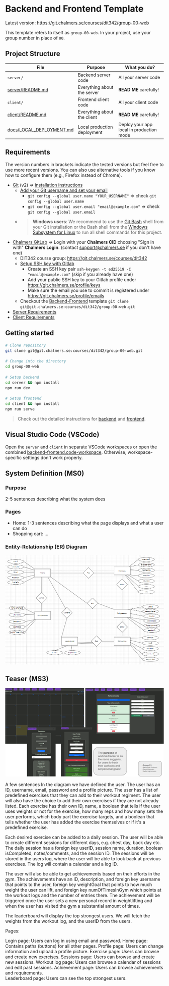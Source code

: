 # Backend and Frontend Template

Latest version: https://git.chalmers.se/courses/dit342/group-00-web

This template refers to itself as `group-00-web`. In your project, use your group number in place of `00`.

## Project Structure

| File                                                 | Purpose                     | What you do?                             |
| ---------------------------------------------------- | --------------------------- | ---------------------------------------- |
| `server/`                                            | Backend server code         | All your server code                     |
| [server/README.md](server/README.md)                 | Everything about the server | **READ ME** carefully!                   |
| `client/`                                            | Frontend client code        | All your client code                     |
| [client/README.md](client/README.md)                 | Everything about the client | **READ ME** carefully!                   |
| [docs/LOCAL_DEPLOYMENT.md](docs/LOCAL_DEPLOYMENT.md) | Local production deployment | Deploy your app local in production mode |

## Requirements

The version numbers in brackets indicate the tested versions but feel free to use more recent versions.
You can also use alternative tools if you know how to configure them (e.g., Firefox instead of Chrome).

- [Git](https://git-scm.com/) (v2) => [installation instructions](https://www.atlassian.com/git/tutorials/install-git)
  - [Add your Git username and set your email](https://docs.gitlab.com/ce/gitlab-basics/start-using-git.html#add-your-git-username-and-set-your-email)
    - `git config --global user.name "YOUR_USERNAME"` => check `git config --global user.name`
    - `git config --global user.email "email@example.com"` => check `git config --global user.email`
  - > **Windows users**: We recommend to use the [Git Bash](https://www.atlassian.com/git/tutorials/git-bash) shell from your Git installation or the Bash shell from the [Windows Subsystem for Linux](https://docs.microsoft.com/en-us/windows/wsl/install-win10) to run all shell commands for this project.
- [Chalmers GitLab](https://git.chalmers.se/) => Login with your **Chalmers CID** choosing "Sign in with" **Chalmers Login**. (contact [support@chalmers.se](mailto:support@chalmers.se) if you don't have one)
  - DIT342 course group: https://git.chalmers.se/courses/dit342
  - [Setup SSH key with Gitlab](https://docs.gitlab.com/ee/ssh/)
    - Create an SSH key pair `ssh-keygen -t ed25519 -C "email@example.com"` (skip if you already have one)
    - Add your public SSH key to your Gitlab profile under https://git.chalmers.se/profile/keys
    - Make sure the email you use to commit is registered under https://git.chalmers.se/profile/emails
  - Checkout the [Backend-Frontend](https://git.chalmers.se/courses/dit342/group-00-web) template `git clone git@git.chalmers.se:courses/dit342/group-00-web.git`
- [Server Requirements](./server/README.md#Requirements)
- [Client Requirements](./client/README.md#Requirements)

## Getting started

```bash
# Clone repository
git clone git@git.chalmers.se:courses/dit342/group-00-web.git

# Change into the directory
cd group-00-web

# Setup backend
cd server && npm install
npm run dev

# Setup frontend
cd client && npm install
npm run serve
```

> Check out the detailed instructions for [backend](./server/README.md) and [frontend](./client/README.md).

## Visual Studio Code (VSCode)

Open the `server` and `client` in separate VSCode workspaces or open the combined [backend-frontend.code-workspace](./backend-frontend.code-workspace). Otherwise, workspace-specific settings don't work properly.

## System Definition (MS0)

### Purpose

2-5 sentences describing what the system does

### Pages

- Home: 1-3 sentences describing what the page displays and what a user can do
- Shopping cart: ...

### Entity-Relationship (ER) Diagram

![ER Diagram](./images/er_diagram.png)

## Teaser (MS3)

![Teaser](./images/teaser.png)

A few sentences
In the diagram we have defined the user. The user has an ID, username, email, password and a profile picture. The user has a list of predefined exercises that they can add to their workout regiment. The user will also have the choice to add their own exercises if they are not already listed. Each exercise has their own ID, name, a boolean that tells if the user uses weights or not for the exercise, how many reps and how many sets the user performs, which body part the exercise targets, and a boolean that tells whether the user has added the exercise themselves or if it's a predefined exercise.

Each desired exercise can be added to a daily session. The user will be able to create different sessions for different days, e.g. chest day, back day etc. The daily session has a foreign key userID, session name, duration, boolean isCompleted, notes/comments, and the session ID. The sessions will be stored in the users log, where the user will be able to look back at previous exercises. The log will contain a calendar and a log ID.

The user will also be able to get achievements based on their efforts in the gym. The achievements have an ID, description, and foreign key username that points to the user, foreign key weightGoal that points to how much weight the user can lift, and foreign key numOfTimesInGym which points at the workout logs and the number of entries there. The achievement will be triggered once the user sets a new personal record in weightlifting and when the user has visited the gym a substantial amount of times.

The leaderboard will display the top strongest users. We will fetch the weights from the workout log, and the userID from the users.

Pages:

Login page: Users can log in using email and password.
Home page: Contains paths (buttons) for all other pages.
Profile page: Users can change information and upload a profile picture.
Exercise page: Users can browse and create new exercises.
Sessions page: Users can browse and create new sessions.
Workout log page: Users can browse a calendar of sessions and edit past sessions.
Achievement page: Users can browse achievements and requirements.  
Leaderboard page: Users can see the top strongest users.
